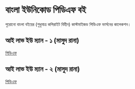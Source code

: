 # বাংলা ইউনিকোড পিডিএফ বই
পুরোনো বাংলা বইয়ের (শুধুমাত্র কপিরাইট বিহীন) কাস্টমাইজড পিডিএফ ভার্সনের কালেকশন। 

## আই লাভ ইউ ম্যান - ১ (মাসুদ রানা) 
[পিডিএফ](https://github.com/nuhil/archive/blob/master/pdf/iloveyouman-1.pdf)

## আই লাভ ইউ ম্যান - ২ (মাসুদ রানা) 
[পিডিএফ](https://github.com/nuhil/archive/blob/master/pdf/iloveyouman-2.pdf)
